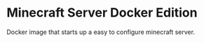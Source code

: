 # Minecraft Server Docker Edition

Docker image that starts up a easy to configure minecraft server.
